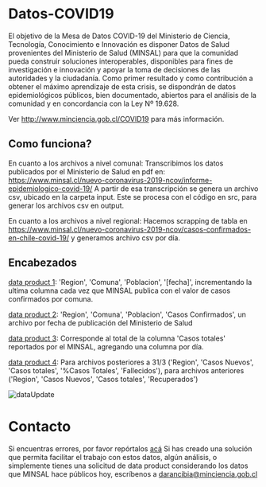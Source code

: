 # Datos-COVID19
El objetivo de la Mesa de Datos COVID-19 del Ministerio de Ciencia, Tecnología, Conocimiento e Innovación es disponer Datos de Salud provenientes del Ministerio de Salud (MINSAL) para que la comunidad pueda construir soluciones interoperables, disponibles para fines de investigación e innovación y apoyar la toma de decisiones de las autoridades y la ciudadanía. Como primer resultado y como contribución a obtener el máximo aprendizaje de esta crisis, se dispondrán de datos epidemiológicos públicos, bien documentado, abiertos para el análisis de la comunidad y en concordancia con la Ley Nº 19.628. 

Ver http://www.minciencia.gob.cl/COVID19 para más información.

## Como funciona?
En cuanto a los archivos a nivel comunal: Transcribimos los datos publicados por el Ministerio de Salud en pdf en:
https://www.minsal.cl/nuevo-coronavirus-2019-ncov/informe-epidemiologico-covid-19/
A partir de esa transcripción se genera un archivo csv, ubicado en la carpeta input.
Este se procesa con el código en src, para generar los archivos csv en output.

En cuanto a los archivos a nivel regional: Hacemos scrapping de tabla en https://www.minsal.cl/nuevo-coronavirus-2019-ncov/casos-confirmados-en-chile-covid-19/ y generamos archivo csv por día.

## Encabezados
[data product 1](output/producto1): 'Region', 'Comuna', 'Poblacion', '[fecha]', incrementando la ultima columna cada vez que MINSAL publica con el valor de casos confirmados por comuna. 

[data product 2](output/producto2): 'Region', 'Comuna', 'Poblacion', 'Casos Confirmados', un archivo por fecha de publicación del Ministerio de Salud

[data product 3](output/producto3): Corresponde al total de la columna 'Casos totales' reportados por el MINSAL, agregando una columna por día.

[data product 4](output/producto4):  Para archivos posteriores a 31/3 ('Region', 'Casos Nuevos', 'Casos totales', '%Casos Totales', 'Fallecidos'), para archivos anteriores ('Region', 'Casos Nuevos', 'Casos totales', 'Recuperados') 


![dataUpdate](https://github.com/MinCiencia/Datos-COVID19/workflows/dataUpdate/badge.svg)

# Contacto
Si encuentras errores, por favor repórtalos [acá](https://github.com/MinCiencia/Datos-COVID19/issues)
Si has creado una solución que permita facilitar el trabajo con estos datos, algún análisis, o simplemente tienes una solicitud de data product considerando los datos que MINSAL hace públicos hoy, escríbenos a darancibia@minciencia.gob.cl
